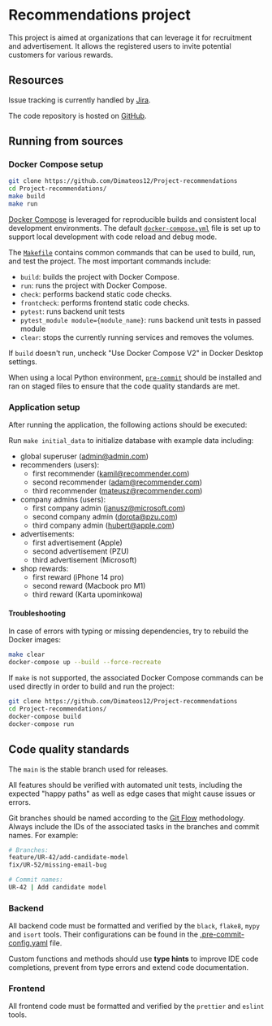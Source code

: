 # Recommendations project

This project is aimed at organizations that can leverage it
for recruitment and advertisement. It allows the registered users
to invite potential customers for various rewards.

## Resources

Issue tracking is currently handled by
[Jira](https://www.atlassian.com/pl/software/jira).

The code repository is hosted on
[GitHub](https://github.com/Dimateos12/Project-recommendations).

## Running from sources

### Docker Compose setup

```bash
git clone https://github.com/Dimateos12/Project-recommendations
cd Project-recommendations/
make build
make run
```

[Docker Compose](https://docs.docker.com/compose/install/) is leveraged
for reproducible builds and consistent local development environments.
The default [`docker-compose.yml`](docker-compose.yml) file is set up
to support local development with code reload and debug mode.

The [`Makefile`](Makefile) contains common commands that can be used to
build, run, and test the project. The most important commands include:
- `build`: builds the project with Docker Compose.
- `run`: runs the project with Docker Compose.
- `check`: performs backend static code checks.
- `frontcheck`: performs frontend static code checks.
- `pytest`: runs backend unit tests
- `pytest_module module={module_name}`: runs backend unit tests in passed module
- `clear`: stops the currently running services and removes the volumes.

If `build` doesn't run, uncheck "Use Docker Compose V2" in Docker Desktop settings.

When using a local Python environment, [`pre-commit`](https://pre-commit.com/)
should be installed and ran on staged files to ensure that the code
quality standards are met.

### Application setup

After running the application, the following actions should be executed:

Run `make initial_data` to initialize database with example data including:
  - global superuser (admin@admin.com)
  - recommenders (users):
    - first recommender (kamil@recommender.com)
    - second recommender (adam@recommender.com)
    - third recommender (mateusz@recommender.com)
  - company admins (users):
    - first company admin (janusz@microsoft.com)
    - second company admin (dorota@pzu.com)
    - third company admin (hubert@apple.com)
  - advertisements:
    - first advertisement (Apple)
    - second advertisement (PZU)
    - third advertisement (Microsoft)
  - shop rewards:
    - first reward (iPhone 14 pro)
    - second reward (Macbook pro M1)
    - third reward (Karta upominkowa)

#### Troubleshooting

In case of errors with typing or missing dependencies, try to rebuild the
Docker images:

```bash
make clear
docker-compose up --build --force-recreate
```

If `make` is not supported, the associated Docker Compose commands can be
used directly in order to build and run the project:

```bash
git clone https://github.com/Dimateos12/Project-recommendations
cd Project-recommendations/
docker-compose build
docker-compose run
```

## Code quality standards

The `main` is the stable branch used for releases.

All features should be verified with automated unit tests, including
the expected "happy paths" as well as edge cases that might cause issues
or errors.

Git branches should be named according to the
[Git Flow](https://danielkummer.github.io/git-flow-cheatsheet/) methodology.
Always include the IDs of the associated tasks in the branches and commit
names. For example:

```bash
# Branches:
feature/UR-42/add-candidate-model
fix/UR-52/missing-email-bug

# Commit names:
UR-42 | Add candidate model
```

### Backend

All backend code must be formatted and verified by the `black`, `flake8`,
`mypy` and `isort` tools. Their configurations can be found in the
[.pre-commit-config.yaml](.pre-commit-config.yaml) file.

Custom functions and methods should use **type hints** to improve IDE code
completions, prevent from type errors and extend code documentation.

### Frontend

All frontend code must be formatted and verified by the `prettier`
and `eslint` tools.
